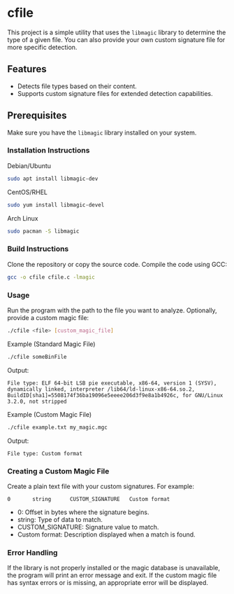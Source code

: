 # cfile

This project is a simple utility that uses the `libmagic` library to determine the type of a given file. You can also provide your own custom signature file for more specific detection.

## Features

- Detects file types based on their content.
- Supports custom signature files for extended detection capabilities.

## Prerequisites

Make sure you have the `libmagic` library installed on your system.

### Installation Instructions

Debian/Ubuntu
```bash
sudo apt install libmagic-dev
```

CentOS/RHEL
```bash
sudo yum install libmagic-devel
```

Arch Linux
```bash
sudo pacman -S libmagic
```

### Build Instructions
Clone the repository or copy the source code.
Compile the code using GCC:
```bash
gcc -o cfile cfile.c -lmagic
```

### Usage
Run the program with the path to the file you want to analyze. Optionally, provide a custom magic file:
```bash
./cfile <file> [custom_magic_file]
```
Example (Standard Magic File)
```bash
./cfile someBinFile
```
Output:
```
File type: ELF 64-bit LSB pie executable, x86-64, version 1 (SYSV), dynamically linked, interpreter /lib64/ld-linux-x86-64.so.2, BuildID[sha1]=5508174f36ba19096e5eeee206d3f9e8a1b4926c, for GNU/Linux 3.2.0, not stripped
```

Example (Custom Magic File)
```bash
./cfile example.txt my_magic.mgc
```
Output:
```
File type: Custom format
```

### Creating a Custom Magic File
Create a plain text file with your custom signatures. For example:
```plaintext
0       string      CUSTOM_SIGNATURE   Custom format
```
- 0: Offset in bytes where the signature begins.
- string: Type of data to match.
- CUSTOM_SIGNATURE: Signature value to match.
- Custom format: Description displayed when a match is found.

### Error Handling
If the library is not properly installed or the magic database is unavailable, the program will print an error message and exit.
If the custom magic file has syntax errors or is missing, an appropriate error will be displayed.
